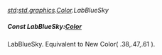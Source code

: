 _[std](../../modules/std/std-module.md):[std.graphics](../../modules/std/std-graphics.md).[Color](../../modules/std/std-graphics-color.md).LabBlueSky_
##### Const LabBlueSky:[Color](../../modules/std/std-graphics-color.md)
LabBlueSky. Equivalent to New Color( .38,.47,.61 ).
